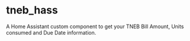 # tneb_hass
A Home Assistant custom component to get your TNEB Bill Amount, Units consumed and Due Date information.
